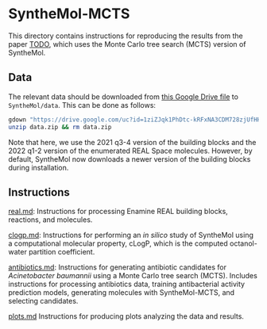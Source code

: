 # SyntheMol-MCTS

This directory contains instructions for reproducing the results from the paper [TODO](TODO), which uses the Monte Carlo tree search (MCTS) version of SyntheMol.


## Data

The relevant data should be downloaded from [this Google Drive file](https://drive.google.com/uc?id=1ziZJqk1PhDtc-kRFxNA3CDM728zjUfHH) to `SyntheMol/data`. This can be done as follows:

```bash
gdown "https://drive.google.com/uc?id=1ziZJqk1PhDtc-kRFxNA3CDM728zjUfHH" -O $(python -c "import synthemol; from pathlib import Path; print(Path(synthemol.__path__[0]).parent)")/data.zip
unzip data.zip && rm data.zip
```

Note that here, we use the 2021 q3-4 version of the building blocks and the 2022 q1-2 version of the enumerated REAL Space molecules. However, by default, SyntheMol now downloads a newer version of the building blocks during installation.


## Instructions

[real.md](real.md): Instructions for processing Enamine REAL building blocks, reactions, and molecules.

[clogp.md](clogp.md): Instructions for performing an _in silico_ study of SyntheMol using a computational molecular property, cLogP, which is the computed octanol-water partition coefficient.

[antibiotics.md](antibiotics.md): Instructions for generating antibiotic candidates for _Acinetobacter baumannii_ using a Monte Carlo tree search (MCTS). Includes instructions for processing antibiotics data, training antibacterial activity prediction models, generating molecules with SyntheMol-MCTS, and selecting candidates.

[plots.md](plots.md) Instructions for producing plots analyzing the data and results.